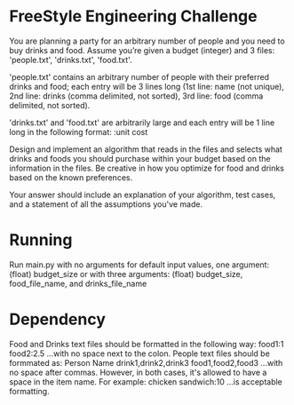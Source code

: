 # FreeStyle Engineering Challenge

You are planning a party for an arbitrary number of people and you need to buy drinks and food. Assume you’re given a budget (integer) and 3 files: 'people.txt', 'drinks.txt', 'food.txt'.

'people.txt' contains an arbitrary number of people with their preferred drinks and food; each entry will be 3 lines long (1st line: name (not unique), 2nd line: drinks (comma delimited, not sorted), 3rd line: food (comma delimited, not sorted). 

'drinks.txt' and 'food.txt' are arbitrarily large and each entry will be 1 line long in the following format: <drink or food name>:unit cost

Design and implement an algorithm that reads in the files and selects what drinks and foods you should purchase within your budget based on the information in the files. Be creative in how you optimize for food and drinks based on the known preferences.

Your answer should include an explanation of your algorithm, test cases, and a statement of all the assumptions you've made.

# Running

Run main.py with no arguments for default input values,
one argument: (float) budget_size
or with three arguments: (float) budget_size, food_file_name, and drinks_file_name

# Dependency

Food and Drinks text files should be formatted in the following way:
food1:1
food2:2.5
...with no space next to the colon.
People text files should be formmated as:
Person Name
drink1,drink2,drink3
food1,food2,food3
...with no space after commas. 
However, in both cases, it's allowed to have a space in the item name. For example:
chicken sandwich:10
...is acceptable formatting.
